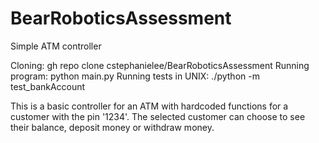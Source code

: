 # BearRoboticsAssessment
Simple ATM controller

Cloning: gh repo clone cstephanielee/BearRoboticsAssessment
Running program: python main.py
Running tests in UNIX: ./python -m test_bankAccount

This is a basic controller for an ATM with hardcoded functions for a customer with the pin '1234'.
The selected customer can choose to see their balance, deposit money or withdraw money.
